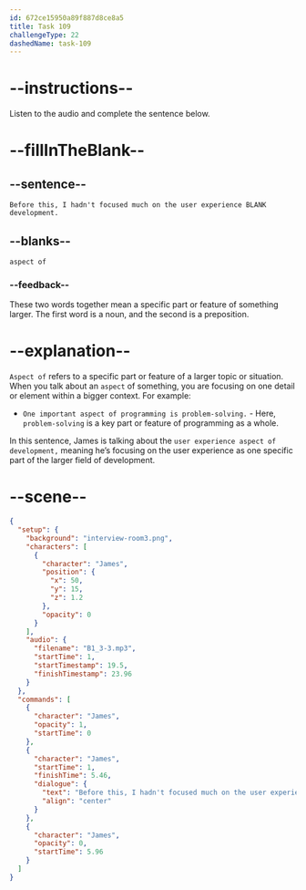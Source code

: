 ```yaml
---
id: 672ce15950a89f887d8ce8a5
title: Task 109
challengeType: 22
dashedName: task-109
---
```


<!-- (audio) James: Before this, I hadn't focused much on the user experience aspect of development. -->

# --instructions--

Listen to the audio and complete the sentence below.

# --fillInTheBlank--

## --sentence--

`Before this, I hadn't focused much on the user experience BLANK development.`

## --blanks--

`aspect of`

### --feedback--

These two words together mean a specific part or feature of something larger. The first word is a noun, and the second is a preposition.

# --explanation--

`Aspect of` refers to a specific part or feature of a larger topic or situation. When you talk about an `aspect` of something, you are focusing on one detail or element within a bigger context. For example:

- `One important aspect of programming is problem-solving.` - Here, `problem-solving` is a key part or feature of programming as a whole.

In this sentence, James is talking about the `user experience aspect of development,` meaning he’s focusing on the user experience as one specific part of the larger field of development.

# --scene--

```json
{
  "setup": {
    "background": "interview-room3.png",
    "characters": [
      {
        "character": "James",
        "position": {
          "x": 50,
          "y": 15,
          "z": 1.2
        },
        "opacity": 0
      }
    ],
    "audio": {
      "filename": "B1_3-3.mp3",
      "startTime": 1,
      "startTimestamp": 19.5,
      "finishTimestamp": 23.96
    }
  },
  "commands": [
    {
      "character": "James",
      "opacity": 1,
      "startTime": 0
    },
    {
      "character": "James",
      "startTime": 1,
      "finishTime": 5.46,
      "dialogue": {
        "text": "Before this, I hadn't focused much on the user experience aspect of development.",
        "align": "center"
      }
    },
    {
      "character": "James",
      "opacity": 0,
      "startTime": 5.96
    }
  ]
}
```
